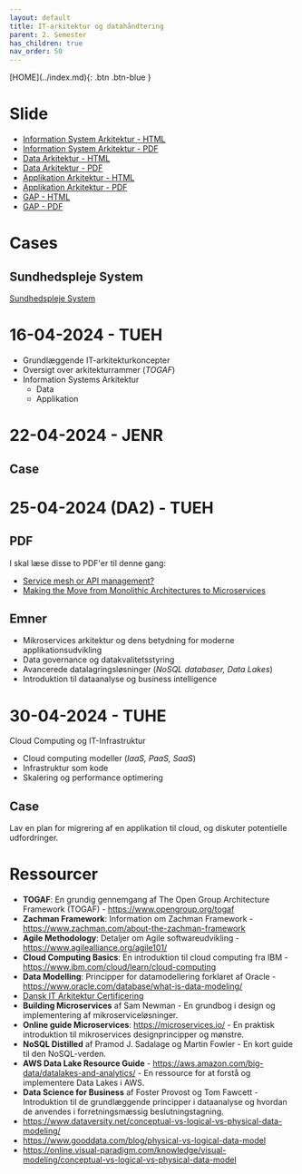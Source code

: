 ```yaml
---
layout: default
title: IT-arkitektur og datahåndtering
parent: 2. Semester
has_children: true
nav_order: 50
---
```


<span class="fs-1">
[HOME](../index.md){: .btn .btn-blue }
</span>

# Slide
- [Information System Arkitektur - HTML](./slide/information_systems_arkitektur.html)
- [Information System Arkitektur - PDF](./slide/information_systems_arkitektur.pdf)
- [Data Arkitektur - HTML](./slide/data_arkitektur.html)
- [Data Arkitektur - PDF](./slide/data_arkitektur.pdf)
- [Applikation Arkitektur - HTML](./slide/applikations_arkitektur.html)
- [Applikation Arkitektur - PDF](./slide/applikations_arkitektur.pdf)
- [GAP - HTML](./slide/gap.html)
- [GAP - PDF](./slide/gap.pdf)

# Cases
## Sundhedspleje System
[Sundhedspleje System](./case_sundhedsplejesystem/sundhedspleje_system.md)


# 16-04-2024 - TUEH

- Grundlæggende IT-arkitekturkoncepter
-   Oversigt over arkitekturrammer (*TOGAF*)
- Information Systems Arkitektur
    - Data
    - Applikation

# 22-04-2024 - JENR

## Case


# 25-04-2024 (DA2) - TUEH

## PDF
I skal læse disse to PDF'er til denne gang:
- [Service mesh or API management?](./pdf/cl-service-mesh-and-api-management.pdf)
- [Making the Move from Monolithic Architectures to Microservices](./pdf/making-the-move-from-monolithic-architectures-to-microservices.pdf)

## Emner
- Mikroservices arkitektur og dens betydning for moderne applikationsudvikling
- Data governance og datakvalitetsstyring
- Avancerede datalagringsløsninger (*NoSQL databaser, Data Lakes*)
- Introduktion til dataanalyse og business intelligence


# 30-04-2024 - TUHE
Cloud Computing og IT-Infrastruktur

- Cloud computing modeller (*IaaS, PaaS, SaaS*)
- Infrastruktur som kode
- Skalering og performance optimering

## Case
Lav en plan for migrering af en applikation til cloud, og diskuter potentielle udfordringer.

# Ressourcer
- **TOGAF**: En grundig gennemgang af The Open Group Architecture Framework (TOGAF) - https://www.opengroup.org/togaf
- **Zachman Framework**: Information om Zachman Framework - https://www.zachman.com/about-the-zachman-framework
- **Agile Methodology**: Detaljer om Agile softwareudvikling - https://www.agilealliance.org/agile101/
- **Cloud Computing Basics**: En introduktion til cloud computing fra IBM - https://www.ibm.com/cloud/learn/cloud-computing
- **Data Modelling**: Principper for datamodellering forklaret af Oracle - https://www.oracle.com/database/what-is-data-modeling/
- [Dansk IT Arkitektur Certificering](https://dit.dk/ark) 
- **Building Microservices** af Sam Newman - En grundbog i design og implementering af mikroserviceløsninger.
- **Online guide Microservices**: https://microservices.io/ - En praktisk introduktion til mikroservices designprincipper og mønstre.
- **NoSQL Distilled** af Pramod J. Sadalage og Martin Fowler - En kort guide til den NoSQL-verden.
- **AWS Data Lake Resource Guide** - https://aws.amazon.com/big-data/datalakes-and-analytics/ - En ressource for at forstå og implementere Data Lakes i AWS.
- **Data Science for Business** af Foster Provost og Tom Fawcett - Introduktion til de grundlæggende principper i dataanalyse og hvordan de anvendes i forretningsmæssig beslutningstagning.
- https://www.dataversity.net/conceptual-vs-logical-vs-physical-data-modeling/
- https://www.gooddata.com/blog/physical-vs-logical-data-model 
- https://online.visual-paradigm.com/knowledge/visual-modeling/conceptual-vs-logical-vs-physical-data-model